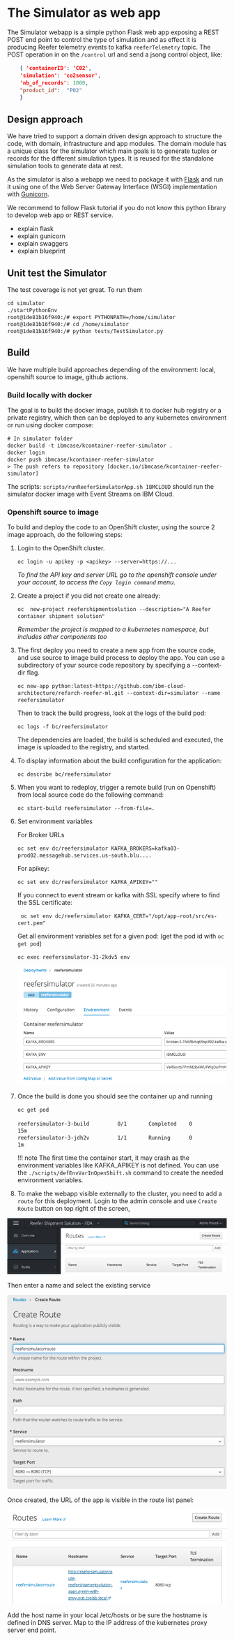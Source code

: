 # The Simulator as web app

The Simulator webapp is a simple python Flask web app exposing a REST POST end point to control the type of simulation and as effect it is producing Reefer telemetry events to kafka `reeferTelemetry` topic. 
The POST operation in on the `/control` url and send a jsong control object, like:

```json
    { 'containerID': 'C02',
    'simulation': 'co2sensor',
    'nb_of_records': 1000,
    "product_id":  "P02"
    }
```

## Design approach

We have tried to support a domain driven design approach to structure the code, with domain, infrastructure and app modules. The domain module has a unique class for the simulator which main goals is to generate tuples or records for the different simulation types. It is reused for the standalone simulation tools to generate data at rest.

As the simulator is also a webapp we need to package it with [Flask](https://www.fullstackpython.com/flask.html) and run it using one of the Web Server Gateway Interface (WSGI) implementation with [Gunicorn](http://docs.gunicorn.org/).

We recommend to follow Flask tutorial if you do not know this python library to develop web app or REST service.

- explain flask
- explain gunicorn
- explain swaggers
- explain blueprint



## Unit test the Simulator

The test coverage is not yet great. To run them

```
cd simulator
./startPythonEnv
root@1de81b16f940:/# export PYTHONPATH=/home/simulator
root@1de81b16f940:/# cd /home/simulator
root@1de81b16f940:/# python tests/TestSimulator.py 
```

## Build

We have multiple build approaches depending of the environment: local, openshift source to image, github actions.

### Build locally with docker

The goal is to build the docker image, publish it to docker hub registry or a private registry, which then can be deployed to any kubernetes environment or run using docker compose:

```shell
# In simulator folder
docker build -t ibmcase/kcontainer-reefer-simulator .
docker login
docker push ibmcase/kcontainer-reefer-simulator
> The push refers to repository [docker.io/ibmcase/kcontainer-reefer-simulator]
```

The scripts: `scripts/runReeferSimulatorApp.sh IBMCLOUD` should run the simulator docker image with Event Streams on IBM Cloud.

### Openshift  source to image

To build and deploy the code to an OpenShift cluster, using the source 2 image approach, do the following steps:

1. Login to the OpenShift cluster. 

    ```
    oc login -u apikey -p <apikey> --server=https://...
    ```

    *To find the API key and server URL go to the openshift console under your account, to access the `Copy login command` menu.* 

1. Create a project if you did not create one already:

    ```
    oc  new-project reefershipmentsolution --description="A Reefer container shipment solution"
    ```

    *Remember the project is mapped to a kubernetes namespace, but includes other components too*

1. The first deploy you need to create a new app from the source code, and use source to image build process to deploy the app. You can use a subdirectory of your source code repository by specifying a --context-dir flag.

    ```
    oc new-app python:latest~https://github.com/ibm-cloud-architecture/refarch-reefer-ml.git --context-dir=simulator --name reefersimulator
    ```

    Then to track the build progress, look at the logs of the build pod:
    
    ```
    oc logs -f bc/reefersimulator
    ```
    The dependencies are loaded, the build is scheduled and executed, the image is uploaded to the registry, and started.

1. To display information about the build configuration for the application:

    ```
    oc describe bc/reefersimulator
    ```

1. When you want to redeploy, trigger a remote build (run on Openshift) from local source code do the following command:

    ```
    oc start-build reefersimulator --from-file=.
    ```

1. Set environment variables

    For Broker URLs
    ```
    oc set env dc/reefersimulator KAFKA_BROKERS=kafka03-prod02.messagehub.services.us-south.blu....
    ```

    For apikey:
    ```
    oc set env dc/reefersimulator KAFKA_APIKEY=""
    ```

    If you connect to event stream or kafka with SSL specify where to find the SSL certificate: 

    ```
     oc set env dc/reefersimulator KAFKA_CERT="/opt/app-root/src/es-cert.pem"
    ```

    Get all environment variables set for a given pod: (get the pod id with `oc get pod`)

    ```
    oc exec reefersimulator-31-2kdv5 env
    ```

    ![](images/env-variables.png)

1. Once the build is done you should see the container up and running

    ```
    oc get pod

    reefersimulator-3-build         0/1       Completed    0          15m
    reefersimulator-3-jdh2v         1/1       Running      0          1m
    ```

    !!! note
            The first time the container start, it may crash as the environment variables like KAFKA_APIKEY is not defined. You can use the  `./scripts/defEnvVarInOpenShift.sh` command to create the needed environment variables.

1. To make the webapp visible externally to the cluster, you need to add a `route` for this deployment. Login to the admin console and use `Create Route` button on top right of the screen, 

![](images/create-routes.png)

Then enter a name and select the existing service

![](images/simul-route-create.png)

Once created, the URL of the app is visible in the route list panel:

![](images/simul-route.png)

Add the host name in your local /etc/hosts or be sure the hostname is defined in DNS server. Map to the IP address of the kubernetes proxy server end point.